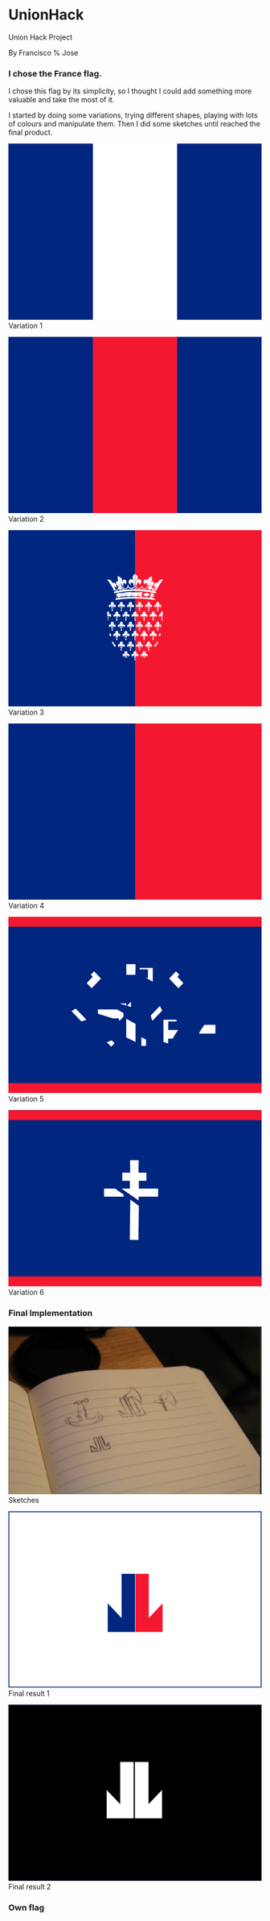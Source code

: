 # UnionHack
Union Hack Project

By Francisco % Jose

<h3>I chose the France flag.</h3>

I chose this flag by its simplicity, so I thought I could add something more valuable and take the most of it.

I started by doing some variations, trying different shapes, playing with lots of colours and manipulate them. Then I did some sketches until reached the final product.

![image](https://github.com/itsfranhere/UnionHack/blob/master/Francisco's%20Flag/franceflag/variations_1.png)
Variation 1

![image](https://github.com/itsfranhere/UnionHack/blob/master/Francisco's%20Flag/franceflag/variations_2.png)
Variation 2

![image](https://github.com/itsfranhere/UnionHack/blob/master/Francisco's%20Flag/franceflag/variations_3.png)
Variation 3

![image](https://github.com/itsfranhere/UnionHack/blob/master/Francisco's%20Flag/franceflag/variations_4.png)
Variation 4

![image](https://github.com/itsfranhere/UnionHack/blob/master/Francisco's%20Flag/franceflag/variations_5.png)
Variation 5

![image](https://github.com/itsfranhere/UnionHack/blob/master/Francisco's%20Flag/franceflag/variations_6.png)
Variation 6


<h3>Final Implementation</h3>

![image](https://github.com/itsfranhere/UnionHack/blob/master/Francisco's%20Flag/franceflag/sketches.png)
Sketches

![image](https://github.com/itsfranhere/UnionHack/blob/master/Francisco's%20Flag/franceflag/final_1.png)
Final result 1

![image](https://github.com/itsfranhere/UnionHack/blob/master/Francisco's%20Flag/franceflag/final_2.png)
Final result 2



<h3>Own flag</h3>






